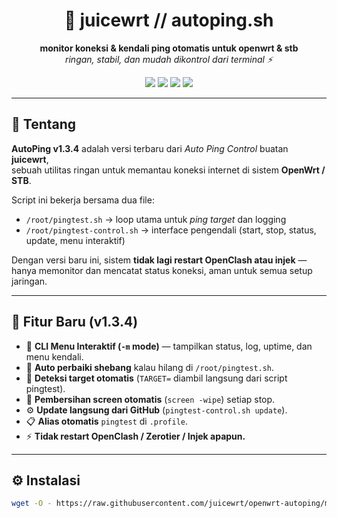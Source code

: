 <h1 align="center">📡 juicewrt // autoping.sh</h1>
<p align="center">
  <b>monitor koneksi & kendali ping otomatis untuk openwrt & stb</b><br>
  <i>ringan, stabil, dan mudah dikontrol dari terminal ⚡</i>
</p>

<p align="center">
  <img src="https://img.shields.io/badge/version-v1.3.4-green?style=for-the-badge&logo=linux&logoColor=white">
  <img src="https://img.shields.io/badge/openwrt-compatible-blue?style=for-the-badge">
  <img src="https://img.shields.io/badge/controller-menu-orange?style=for-the-badge">
  <img src="https://img.shields.io/badge/screen-session-yellow?style=for-the-badge">
</p>

---

## 🧠 Tentang
**AutoPing v1.3.4** adalah versi terbaru dari _Auto Ping Control_ buatan **juicewrt**,  
sebuah utilitas ringan untuk memantau koneksi internet di sistem **OpenWrt / STB**.  

Script ini bekerja bersama dua file:
- `/root/pingtest.sh` → loop utama untuk _ping target_ dan logging  
- `/root/pingtest-control.sh` → interface pengendali (start, stop, status, update, menu interaktif)

Dengan versi baru ini, sistem **tidak lagi restart OpenClash atau injek** — hanya memonitor dan mencatat status koneksi, aman untuk semua setup jaringan.

---

## 🚀 Fitur Baru (v1.3.4)
- 🧩 **CLI Menu Interaktif (`-m` mode)** — tampilkan status, log, uptime, dan menu kendali.  
- 🧱 **Auto perbaiki shebang** kalau hilang di `/root/pingtest.sh`.  
- 🧠 **Deteksi target otomatis** (`TARGET=` diambil langsung dari script pingtest).  
- 🧹 **Pembersihan screen otomatis** (`screen -wipe`) setiap stop.  
- ⚙️ **Update langsung dari GitHub** (`pingtest-control.sh update`).  
- 📋 **Alias otomatis** `pingtest` di `.profile`.  
- ⚡ **Tidak restart OpenClash / Zerotier / Injek apapun.**  

---

## ⚙️ Instalasi
```bash
wget -O - https://raw.githubusercontent.com/juicewrt/openwrt-autoping/main/install.sh | sh
